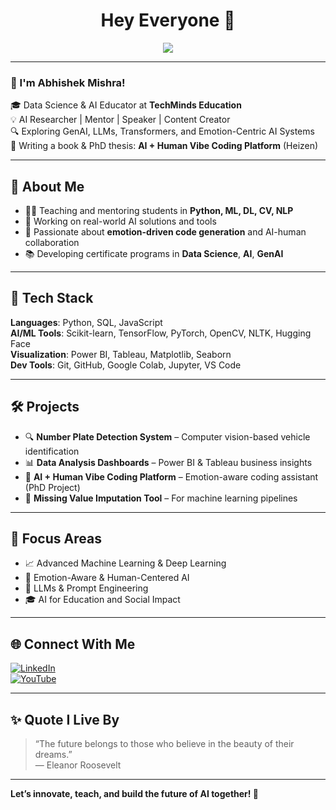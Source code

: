 <h1 align="center">Hey Everyone 👋</h1>

<p align="center">
  <img src="https://readme-typing-svg.herokuapp.com?color=F7F7F7&lines=I+am+Abhishek+Mishra;Data+Science+Mentor+at+TechMinds;AI+%2B+Human+Vibe+Coding+Researcher;Python+%7C+ML+%7C+GenAI+%7C+CV+%7C+NLP" />
</p>

---

### 👋 I'm Abhishek Mishra!

🎓 Data Science & AI Educator at **TechMinds Education**  
💡 AI Researcher | Mentor | Speaker | Content Creator  
🔍 Exploring GenAI, LLMs, Transformers, and Emotion-Centric AI Systems  
📘 Writing a book & PhD thesis: **AI + Human Vibe Coding Platform** (Heizen)

---

## 🚀 About Me

- 👨‍🏫 Teaching and mentoring students in **Python, ML, DL, CV, NLP**
- 🔭 Working on real-world AI solutions and tools
- 🧠 Passionate about **emotion-driven code generation** and AI-human collaboration
- 📚 Developing certificate programs in **Data Science**, **AI**, **GenAI**

---

## 🧰 Tech Stack

**Languages**: Python, SQL, JavaScript  
**AI/ML Tools**: Scikit-learn, TensorFlow, PyTorch, OpenCV, NLTK, Hugging Face  
**Visualization**: Power BI, Tableau, Matplotlib, Seaborn  
**Dev Tools**: Git, GitHub, Google Colab, Jupyter, VS Code

---

## 🛠️ Projects

- 🔍 **Number Plate Detection System** – Computer vision-based vehicle identification  
- 📊 **Data Analysis Dashboards** – Power BI & Tableau business insights  
- 🤖 **AI + Human Vibe Coding Platform** – Emotion-aware coding assistant (PhD Project)  
- 🧠 **Missing Value Imputation Tool** – For machine learning pipelines

---

## 🎯 Focus Areas

- 📈 Advanced Machine Learning & Deep Learning  
- 🧠 Emotion-Aware & Human-Centered AI  
- 🧪 LLMs & Prompt Engineering  
- 🎓 AI for Education and Social Impact  

---

## 🌐 Connect With Me

[![LinkedIn](https://img.shields.io/badge/LinkedIn-0077B5.svg?&style=for-the-badge&logo=linkedin&logoColor=white)](https://www.linkedin.com/in/abhishekmishrabareilly/)  
[![YouTube](https://img.shields.io/badge/YouTube-FF0000?style=for-the-badge&logo=youtube&logoColor=white)](https://www.youtube.com/@TechMindsEducation)

---

## ✨ Quote I Live By

> “The future belongs to those who believe in the beauty of their dreams.”  
> — Eleanor Roosevelt

---

**Let’s innovate, teach, and build the future of AI together! 🚀**

